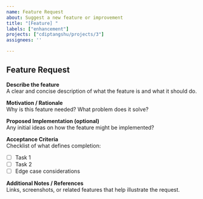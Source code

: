 ```yaml
---
name: Feature Request
about: Suggest a new feature or improvement
title: "[Feature] "
labels: ["enhancement"]
projects: ["cdiptangshu/projects/3"]
assignees: ''

---
```


## Feature Request

**Describe the feature**  
A clear and concise description of what the feature is and what it should do.

**Motivation / Rationale**  
Why is this feature needed? What problem does it solve?

**Proposed Implementation (optional)**  
Any initial ideas on how the feature might be implemented?

**Acceptance Criteria**  
Checklist of what defines completion:
- [ ] Task 1
- [ ] Task 2
- [ ] Edge case considerations

**Additional Notes / References**  
Links, screenshots, or related features that help illustrate the request.
